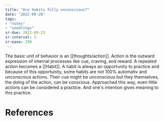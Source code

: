 ```yaml
---
title: "Are habits fully unconscious?"
date: "2022-09-20"
tags:
- "notes"
- "seedlings"
sr-due: 2022-09-23
sr-interval: 3
sr-ease: 250
---
```


The basic unit of behavior is an [[thoughts/action]]. Action is the outward expression of internal processes like cue, craving, and reward. A repeated action becomes a [[Habit]]. A habit is always an opportunity to practice and because of this opportunity, some habits are not 100% automativ and unconscious actions. Their cue might be unconscious but they themselves, the doing of the action, can be conscious. Approached this way, even little actions can be considered a practice. And one's intention gives meaning to this practice.

# References